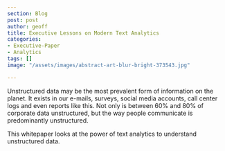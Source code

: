 ```yaml
---
section: Blog
post: post
author: geoff
title: Executive Lessons on Modern Text Analytics
categories:
- Executive-Paper
- Analytics
tags: []
image: "/assets/images/abstract-art-blur-bright-373543.jpg"

---
```

Unstructured data may be the most prevalent form of information on the planet. It exists in our e-mails, surveys, social media accounts, call center logs and even reports like this. Not only is between 60% and 80% of corporate data unstructured, but the way people communicate is predominantly unstructured.

This whitepaper looks at the power of text analytics to understand unstructured data.